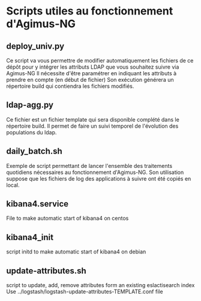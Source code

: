 # Scripts utiles au fonctionnement d'Agimus-NG

## deploy_univ.py
Ce script va vous permettre de modifier automatiquement les fichiers de ce dépôt pour y intégrer les attributs LDAP que vous souhaitez suivre via Agimus-NG
Il nécessite d'être paramétrer en indiquant les attributs à prendre en compte (en début de fichier)
Son exécution générera un répertoire build qui contiendra les fichiers modifiés.

## ldap-agg.py
Ce fichier est un fichier template qui sera disponible complété dans le répertoire build.
Il permet de faire un suivi temporel de l'évolution des populations du ldap.

## daily_batch.sh
Exemple de script permettant de lancer l'ensemble des traitements quotidiens nécessaires au fonctionnement d'Agimus-NG.
Son utilisation suppose que les fichiers de log des applications à suivre ont été copiés en local.

## kibana4.service
File to make automatic start of kibana4 on centos

## kibana4_init
script initd to make automatic start of kibana4 on debian

## update-attributes.sh
script to update, add, remove attributes form an existing eslactisearch index
Use ../logstash/logstash-update-attributes-TEMPLATE.conf file